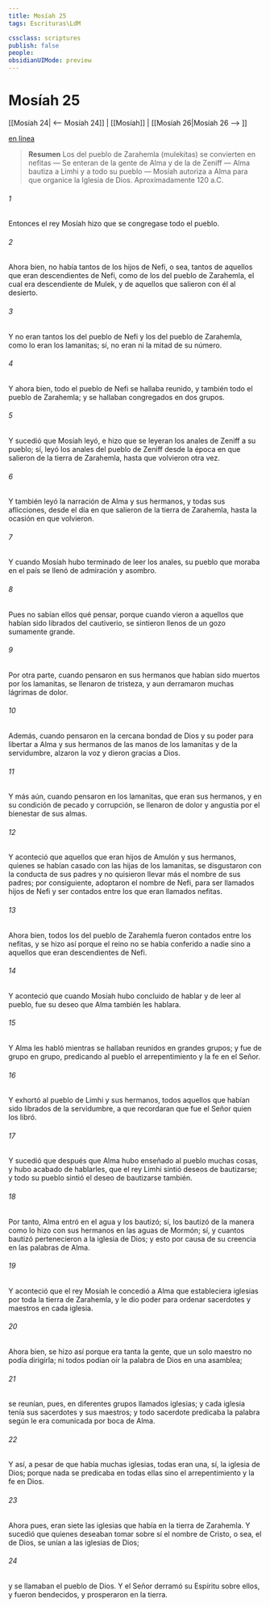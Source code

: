 ```yaml
---
title: Mosíah 25
tags: Escrituras\LdM

cssclass: scriptures
publish: false
people:
obsidianUIMode: preview
---
```


# Mosíah 25
[[Mosíah 24| <-- Mosíah 24]] | [[Mosíah]] | [[Mosíah 26|Mosíah 26 --> ]]

[en línea](https://churchofjesuschrist.org/study/scriptures/bofm/mosiah/25?lang=spa)

> __Resumen__
Los del pueblo de Zarahemla (mulekitas) se convierten en nefitas — Se enteran de la gente de Alma y de la de Zeniff — Alma bautiza a Limhi y a todo su pueblo — Mosíah autoriza a Alma para que organice la Iglesia de Dios. Aproximadamente 120 a.C.

###### 1 
Entonces el rey Mosíah hizo que se congregase todo el pueblo.

###### 2 
Ahora bien, no había tantos de los hijos de Nefi, o sea, tantos de aquellos que eran descendientes de Nefi, como de los del pueblo de Zarahemla, el cual era descendiente de Mulek, y de aquellos que salieron con él al desierto.

###### 3 
Y no eran tantos los del pueblo de Nefi y los del pueblo de Zarahemla, como lo eran los lamanitas; sí, no eran ni la mitad de su número.

###### 4 
Y ahora bien, todo el pueblo de Nefi se hallaba reunido, y también todo el pueblo de Zarahemla; y se hallaban congregados en dos grupos.

###### 5 
Y sucedió que Mosíah leyó, e hizo que se leyeran los anales de Zeniff a su pueblo; sí, leyó los anales del pueblo de Zeniff desde la época en que salieron de la tierra de Zarahemla, hasta que volvieron otra vez.

###### 6 
Y también leyó la narración de Alma y sus hermanos, y todas sus aflicciones, desde el día en que salieron de la tierra de Zarahemla, hasta la ocasión en que volvieron.

###### 7 
Y cuando Mosíah hubo terminado de leer los anales, su pueblo que moraba en el país se llenó de admiración y asombro.

###### 8 
Pues no sabían ellos qué pensar, porque cuando vieron a aquellos que habían sido librados del cautiverio, se sintieron llenos de un gozo sumamente grande.

###### 9 
Por otra parte, cuando pensaron en sus hermanos que habían sido muertos por los lamanitas, se llenaron de tristeza, y aun derramaron muchas lágrimas de dolor.

###### 10 
Además, cuando pensaron en la cercana bondad de Dios y su poder para libertar a Alma y sus hermanos de las manos de los lamanitas y de la servidumbre, alzaron la voz y dieron gracias a Dios.

###### 11 
Y más aún, cuando pensaron en los lamanitas, que eran sus hermanos, y en su condición de pecado y corrupción, se llenaron de dolor y angustia por el bienestar de sus almas.

###### 12 
Y aconteció que aquellos que eran hijos de Amulón y sus hermanos, quienes se habían casado con las hijas de los lamanitas, se disgustaron con la conducta de sus padres y no quisieron llevar más el nombre de sus padres; por consiguiente, adoptaron el nombre de Nefi, para ser llamados hijos de Nefi y ser contados entre los que eran llamados nefitas.

###### 13 
Ahora bien, todos los del pueblo de Zarahemla fueron contados entre los nefitas, y se hizo así porque el reino no se había conferido a nadie sino a aquellos que eran descendientes de Nefi.

###### 14 
Y aconteció que cuando Mosíah hubo concluido de hablar y de leer al pueblo, fue su deseo que Alma también les hablara.

###### 15 
Y Alma les habló mientras se hallaban reunidos en grandes grupos; y fue de grupo en grupo, predicando al pueblo el arrepentimiento y la fe en el Señor.

###### 16 
Y exhortó al pueblo de Limhi y sus hermanos, todos aquellos que habían sido librados de la servidumbre, a que recordaran que fue el Señor quien los libró.

###### 17 
Y sucedió que después que Alma hubo enseñado al pueblo muchas cosas, y hubo acabado de hablarles, que el rey Limhi sintió deseos de bautizarse; y todo su pueblo sintió el deseo de bautizarse también.

###### 18 
Por tanto, Alma entró en el agua y los bautizó; sí, los bautizó de la manera como lo hizo con sus hermanos en las aguas de Mormón; sí, y cuantos bautizó pertenecieron a la iglesia de Dios; y esto por causa de su creencia en las palabras de Alma.

###### 19 
Y aconteció que el rey Mosíah le concedió a Alma que estableciera iglesias por toda la tierra de Zarahemla, y le dio poder para ordenar sacerdotes y maestros en cada iglesia.

###### 20 
Ahora bien, se hizo así porque era tanta la gente, que un solo maestro no podía dirigirla; ni todos podían oír la palabra de Dios en una asamblea;

###### 21 
se reunían, pues, en diferentes grupos llamados iglesias; y cada iglesia tenía sus sacerdotes y sus maestros; y todo sacerdote predicaba la palabra según le era comunicada por boca de Alma.

###### 22 
Y así, a pesar de que había muchas iglesias, todas eran una, sí, la iglesia de Dios; porque nada se predicaba en todas ellas sino el arrepentimiento y la fe en Dios.

###### 23 
Ahora pues, eran siete las iglesias que había en la tierra de Zarahemla. Y sucedió que quienes deseaban tomar sobre sí el nombre de Cristo, o sea, el de Dios, se unían a las iglesias de Dios;

###### 24 
y se llamaban el pueblo de Dios. Y el Señor derramó su Espíritu sobre ellos, y fueron bendecidos, y prosperaron en la tierra.

